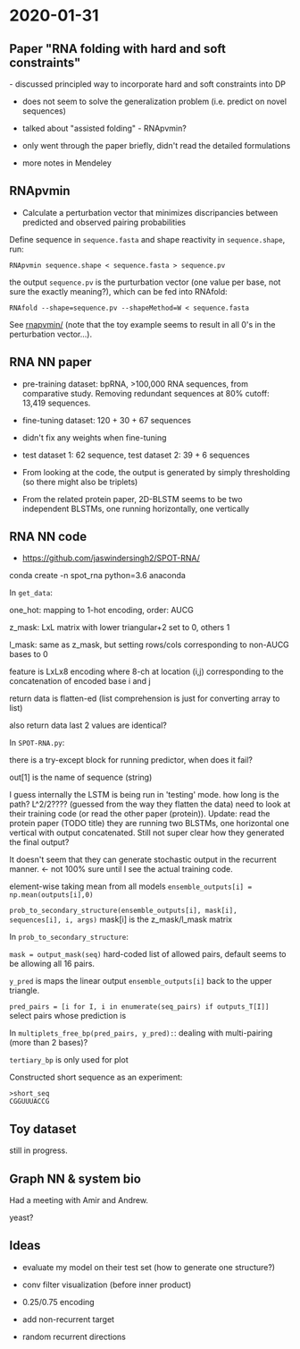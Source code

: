 # 2020-01-31


## Paper "﻿RNA folding with hard and soft constraints"

﻿- discussed principled way to incorporate hard and soft constraints into DP

- does not seem to solve the generalization problem (i.e. predict on novel sequences)

- talked about "assisted folding" - RNApvmin?

- only went through the paper briefly, didn't read the detailed formulations

- more notes in Mendeley

## RNApvmin

- Calculate a perturbation vector that minimizes discripancies between predicted and observed pairing probabilities


Define sequence in `sequence.fasta` and shape reactivity in `sequence.shape`, run:
```
RNApvmin sequence.shape < sequence.fasta > sequence.pv
```
the output `sequence.pv` is the purturbation vector (one value per base, not sure the exactly meaning?),
which can be fed into RNAfold:
```
RNAfold --shape=sequence.pv --shapeMethod=W < sequence.fasta
```

See [rnapvmin/](rnapvmin/) (note that the toy example seems to result in all 0's in the perturbation vector...).


## RNA NN paper

- pre-training dataset: bpRNA, >100,000 RNA sequences, from comparative study.
Removing redundant sequences at 80% cutoff: 13,419 sequences.

- fine-tuning dataset: 120 + 30 + 67 sequences

- didn't fix any weights when fine-tuning

- test dataset 1: 62 sequence, test dataset 2: 39 + 6 sequences

- From looking at the code, the output is generated by simply thresholding
(so there might also be triplets)

- From the related protein paper, 2D-BLSTM seems to be two independent BLSTMs, one running horizontally, one vertically



## RNA NN code

- https://github.com/jaswindersingh2/SPOT-RNA/

conda create -n spot_rna python=3.6 anaconda

In `get_data`:

one_hot: mapping to 1-hot encoding, order: AUCG

z_mask: LxL matrix with lower triangular+2 set to 0, others 1

l_mask: same as z_mask, but setting rows/cols corresponding to non-AUCG bases to 0

feature is LxLx8 encoding where 8-ch at location (i,j) corresponding to the concatenation of encoded base i and j

return data is flatten-ed (list comprehension is just for converting array to list)

also return data last 2 values are identical?


In `SPOT-RNA.py`:

there is a try-except block for running predictor, when does it fail?

out[1] is the name of sequence (string)

I guess internally the LSTM is being run in 'testing' mode.
how long is the path? L^2/2???? (guessed from the way they flatten the data)
need to look at their training code (or read the other paper (protein)).
Update: read the protein paper (TODO title) they are running two BLSTMs,
one horizontal one vertical with output concatenated.
Still not super clear how they generated the final output?

It doesn't seem that they can generate stochastic output in the recurrent manner. <- not 100% sure until I see the actual training code.

element-wise taking mean from all models `ensemble_outputs[i] = np.mean(outputs[i],0)`

`prob_to_secondary_structure(ensemble_outputs[i], mask[i], sequences[i], i, args)`
mask[i] is the z_mask/l_mask matrix

In `prob_to_secondary_structure`:

`mask = output_mask(seq)` hard-coded list of allowed pairs, default seems to be allowing all 16 pairs.

`y_pred` is maps the linear output `ensemble_outputs[i]` back to the upper triangle.

`pred_pairs = [i for I, i in enumerate(seq_pairs) if outputs_T[I]]` select pairs whose prediction is

In `multiplets_free_bp(pred_pairs, y_pred):`:
dealing with multi-pairing (more than 2 bases)?

`tertiary_bp` is only used for plot



Constructed short sequence as an experiment:

```
>short_seq
CGGUUUACCG
```




## Toy dataset

still in progress.

## Graph NN & system bio

Had a meeting with Amir and Andrew.

yeast?

## Ideas


- evaluate my model on their test set (how to generate one structure?)

- conv filter visualization (before inner product)

- 0.25/0.75 encoding

- add non-recurrent target

- random recurrent directions







